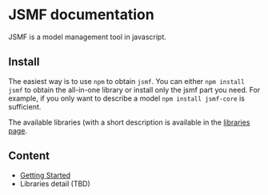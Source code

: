 # JSMF documentation

JSMF is a model management tool in javascript.

## Install

The easiest way is to use `npm` to obtain `jsmf`. You can either
`npm install jsmf` to obtain the all-in-one library or install only the jsmf
part you need. For example, if you only want to describe a model
`npm install jsmf-core` is sufficient.

The available libraries (with a short description is available in the [libraries page](chapter/libraries.md).

## Content

- [Getting Started](chapter/starter.md)
- Libraries detail (TBD)

